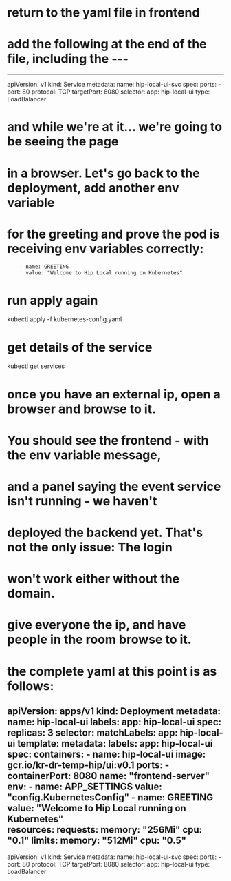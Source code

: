 # return to the yaml file in frontend

# add the following at the end of the file, including the ---

---

apiVersion: v1
kind: Service
metadata: 
  name: hip-local-ui-svc
spec: 
  ports: 
     -  port: 80
        protocol: TCP
        targetPort: 8080
  selector: 
    app: hip-local-ui
  type: LoadBalancer

# and while we're at it... we're going to be seeing the page
# in a browser.  Let's go back to the deployment, add another env variable 
# for the greeting and prove the pod is receiving env variables correctly:

        - name: GREETING
          value: "Welcome to Hip Local running on Kubernetes"   

# run apply again

kubectl apply -f kubernetes-config.yaml

# get details of the service

kubectl get services

# once you have an external ip, open a browser and browse to it.

# You should see the frontend - with the env variable message, 
# and a panel saying the event service isn't running - we haven't
# deployed the backend yet. That's not the only issue: The login 
# won't work either without the domain.

# give everyone the ip, and have people in the room browse to it.


# the complete yaml at this point is as follows:

apiVersion: apps/v1
kind: Deployment
metadata:
  name: hip-local-ui
  labels:
    app: hip-local-ui
spec:
  replicas: 3
  selector:
    matchLabels:
      app: hip-local-ui
  template:
    metadata:
      labels:
        app: hip-local-ui
    spec:
      containers:
      - name: hip-local-ui
        image: gcr.io/kr-dr-temp-hip/ui:v0.1
        ports:
        - containerPort: 8080
          name: "frontend-server"
        env:
        - name: APP_SETTINGS
          value: "config.KubernetesConfig"
        - name: GREETING
          value: "Welcome to Hip Local running on Kubernetes"             
        resources:
          requests:
            memory: "256Mi"
            cpu: "0.1"
          limits:
            memory: "512Mi"
            cpu: "0.5"
---

apiVersion: v1
kind: Service
metadata: 
  name: hip-local-ui-svc
spec: 
  ports: 
     -  port: 80
        protocol: TCP
        targetPort: 8080
  selector: 
    app: hip-local-ui
  type: LoadBalancer
